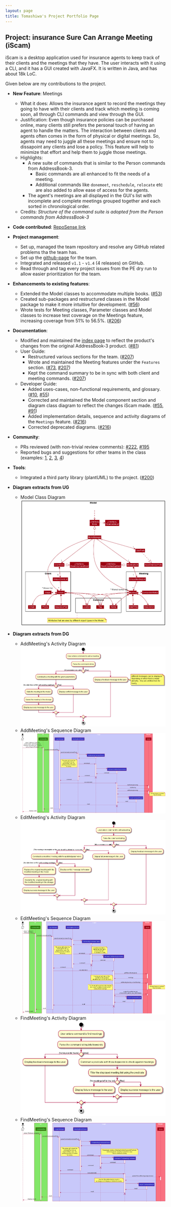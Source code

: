 ```yaml
---
layout: page
title: Tomashiwa's Project Portfolio Page
---
```


## Project: insurance Sure Can Arrange Meeting (iScam)

iScam is a desktop application used for insurance agents to keep track of their clients and the meetings that they have. 
The user interacts with it using a CLI, and it has a GUI created with JavaFX. It is written in Java, and has about 18k
LoC.

Given below are my contributions to the project.

* **New Feature**: Meetings
  * What it does: Allows the insurance agent to record the meetings they going to have with their clients and track which meeting is coming soon, all through CLI commands and view through the GUI. 
  * Justification: Even though insurance policies can be purchased online, many clients still prefers the personal touch of having an agent to handle the matters. The interaction between clients and agents often comes in the form of physical or digital meetings. So, agents may need to juggle all these meetings and ensure not to dissapoint any clients and lose a policy. This feature will help to minimize that effort and help them to juggle those meetings.
  * Highlights:
    * A new suite of commands that is similar to the Person commands from AddressBook-3. 
        * Basic commands are all enhanced to fit the needs of a meeting.
        * Additional commands like `donemeet`, `reschedule`, `relocate` etc are also added to allow ease of access for the agents.
    * The agent's meetings are all displayed in the GUI's list with incomplete and complete meetings grouped together and each sorted in chronological order.
  * Credits: *Structure of the command suite is adopted from the Person commands from AddressBook-3*
  

* **Code contributed**: [RepoSense link](https://nus-cs2103-ay2021s2.github.io/tp-dashboard/?search=tomashiwa&sort=groupTitle&sortWithin=title&timeframe=commit&mergegroup=&groupSelect=groupByAuthors&breakdown=true&checkedFileTypes=docs~functional-code~test-code~other&since=2021-02-19&tabOpen=true&tabType=authorship&tabAuthor=Tomashiwa&tabRepo=AY2021S2-CS2103-W17-4%2Ftp%5Bmaster%5D&authorshipIsMergeGroup=false&authorshipFileTypes=docs~functional-code~test-code~other&authorshipIsBinaryFileTypeChecked=false)


* **Project management**:
  * Set up, managed the team repository and resolve any GitHub related problems tha the team has.
  * Set up the [github-page](https://ay2021s2-cs2103-w17-4.github.io/tp/) for the team.
  * Integrated and released `v1.1` - `v1.4` (4 releases) on GitHub.
  * Read through and tag every project issues from the PE dry run to allow easier prioritization for the team.


* **Enhancements to existing features**:
  * Extended the Model classes to accommodate multiple books. ([\#53](https://github.com/AY2021S2-CS2103-W17-4/tp/pull/53))
  * Created sub-packages and restructured classes in the Model package to make it more intuitive for development. ([\#56](https://github.com/AY2021S2-CS2103-W17-4/tp/pull/55))
  * Wrote tests for Meeting classes, Parameter classes and Model classes to increase test coverage on the Meetings feature, increasing coverage from 51% to 56.5%. ([\#206](https://github.com/AY2021S2-CS2103-W17-4/tp/pull/206))
  

* **Documentation**:
  * Modified and maintained the [index page](https://ay2021s2-cs2103-w17-4.github.io/tp/) to reflect the product's changes from the original AddressBook-3 product. ([\#81](https://github.com/AY2021S2-CS2103-W17-4/tp/pull/81))
  * User Guide:
    * Restructured various sections for the team. ([\#207](https://github.com/AY2021S2-CS2103-W17-4/tp/pull/207))
    * Wrote and maintained the Meeting features under the `Features` section. ([\#73](https://github.com/AY2021S2-CS2103-W17-4/tp/pull/73), [\#207](https://github.com/AY2021S2-CS2103-W17-4/tp/pull/207))
    * Kept the command summary to be in sync with both client and meeting commands. ([\#207](https://github.com/AY2021S2-CS2103-W17-4/tp/pull/207))
  * Developer Guide:
    * Added uses-cases, non-functional requirements, and glossary. ([\#10](https://github.com/AY2021S2-CS2103-W17-4/tp/pull/10), [\#55](https://github.com/AY2021S2-CS2103-W17-4/tp/pull/55))
    * Corrected and maintained the Model component section and diagram class diagram to reflect the changes iScam made. ([\#55](https://github.com/AY2021S2-CS2103-W17-4/tp/pull/55), [\#91](https://github.com/AY2021S2-CS2103-W17-4/tp/pull/91))
    * Added implementation details, sequence and activity diagrams of the `Meetings` feature. ([\#216](https://github.com/AY2021S2-CS2103-W17-4/tp/pull/216))
    * Corrected deprecated diagrams. ([\#216](https://github.com/AY2021S2-CS2103-W17-4/tp/pull/216))
  

* **Community**:
  * PRs reviewed (with non-trivial review comments): [\#222](https://github.com/AY2021S2-CS2103-W17-4/tp/pull/222), [\#195](https://github.com/AY2021S2-CS2103-W17-4/tp/pull/195)
  * Reported bugs and suggestions for other teams in the class (examples: [1](https://github.com/AY2021S2-CS2103-T14-1/tp/issues/224), [2](https://github.com/AY2021S2-CS2103-T14-1/tp/issues/220), [3](https://github.com/AY2021S2-CS2103-T14-1/tp/issues/219), [4](https://github.com/AY2021S2-CS2103-T14-1/tp/issues/217))
  

* **Tools**:
  * Integrated a third party library (plantUML) to the project. ([\#200](https://github.com/AY2021S2-CS2103-W17-4/tp/pull/200))
  

* **Diagram extracts from UG**
  * Model Class Diagram
    ![Model class diagram](../images/ModelClassDiagram.png)


* **Diagram extracts from DG**
  * AddMeeting's Activity Diagram
    ![AddMeeting activity diagram](../images/AddMeetingActivityDiagram.png)
  * AddMeeting's Sequence Diagram
    ![AddMeeting sequence diagram](../images/AddMeetingSequenceDiagram.png)
  * EditMeeting's Activity Diagram
    ![EditMeeting activity diagram](../images/EditMeetingActivityDiagram.png)
  * EditMeeting's Sequence Diagram
    ![EditMeeting sequence diagram](../images/EditMeetingSequenceDiagram.png)
  * FindMeeting's Activity Diagram
    ![FindMeeting activity diagram](../images/FindMeetingActivityDiagram.png)
  * FindMeeting's Sequence Diagram
    ![FindMeeting sequence diagram](../images/FindMeetingSequenceDiagram.png)